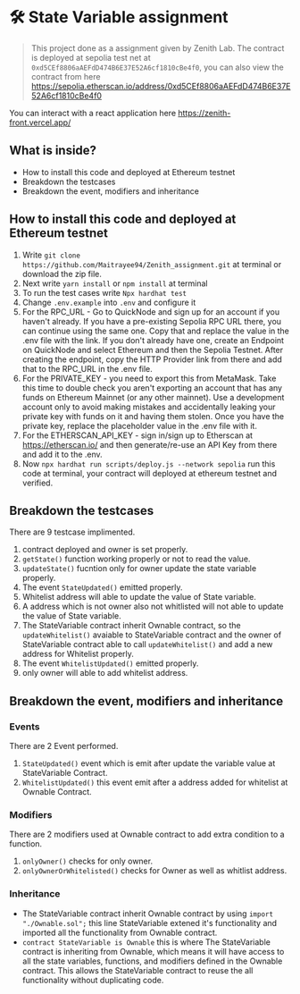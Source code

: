 # 🛠️ State Variable assignment
>
> This project done as a assignment given by Zenith Lab.
> The contract is deployed at sepolia test net at `0xd5CEf8806aAEFdD474B6E37E52A6cf1810cBe4f0`, you can also view the contract from here https://sepolia.etherscan.io/address/0xd5CEf8806aAEFdD474B6E37E52A6cf1810cBe4f0 

You can interact with a react application here https://zenith-front.vercel.app/ 


## What is inside?

- How to install this code and deployed at Ethereum testnet
- Breakdown the testcases
- Breakdown the event, modifiers and inheritance 


## How to install this code and deployed at Ethereum testnet

1.  Write ```git clone https://github.com/Maitrayee94/Zenith_assignment.git``` at terminal or download the zip file.
2.  Next write `yarn install` or `npm install` at terminal
3.  To run the test cases write `Npx hardhat test`
4.  Change `.env.example` into `.env` and configure it
5.  For the RPC_URL - Go to QuickNode and sign up for an account if you haven't already. If you have a pre-existing Sepolia RPC URL there, you can continue using the same one. Copy that and replace the value in the .env file with  the link. If you don't already have one, create an Endpoint on QuickNode and select Ethereum and then the Sepolia Testnet. After creating the endpoint, copy the HTTP Provider link from there and add that to the RPC_URL in the .env file.
6.  For the PRIVATE_KEY - you need to export this from MetaMask. Take this time to double check you aren't exporting an account that has any funds on Ethereum Mainnet (or any other mainnet). Use a development account only to avoid making mistakes and accidentally leaking your private key with funds on it and having them  stolen. Once you have the private key, replace the placeholder value in the .env file with it.
7.  For the ETHERSCAN_API_KEY - sign in/sign up to Etherscan at https://etherscan.io/ and then generate/re-use an API Key from there and add it to the .env.
8. Now `npx hardhat run scripts/deploy.js --network sepolia` run this code at terminal, your contract will deployed at ethereum testnet and verified.

## Breakdown the testcases

There are 9 testcase implimented.
1. contract deployed and owner is set properly.
2. `getState()` function working properly or not to read the value.
3. `updateState()` fucntion only for owner update the state variable properly.
4.  The event `StateUpdated()` emitted properly.
5. Whitelist address will able to update the value of State variable.
6. A address which is not owner also not whitlisted will not able to update the value of State variable.
7. The StateVariable contract inherit Ownable contract, so the `updateWhitelist()` avaiable to StateVariable contract and the owner of StateVariable contract able to call `updateWhitelist()` and add a new address for Whitelist properly.
8. The event `WhitelistUpdated()` emitted properly.
9. only owner will able to add whitelist address.

## Breakdown the event, modifiers and inheritance 

### Events
There are 2 Event performed.
1. `StateUpdated()` event which is emit after update the variable value at StateVariable Contract.
2. `WhitelistUpdated()` this event emit after a address added for whitelist at Ownable Contract.

### Modifiers
There are 2 modifiers used at Ownable contract to add extra condition to a function.
1. `onlyOwner()` checks for only owner.
2. `onlyOwnerOrWhitelisted()` checks for Owner as well as whitlist address.

### Inheritance
- The StateVariable contract inherit Ownable contract by using `import "./Ownable.sol";` this line StateVariable extened it's functionality and imported all the functionality from Ownable contract.
- `contract StateVariable is Ownable` this is where The StateVariable contract is inheriting from Ownable, which means it will have access to all the state variables, functions, and modifiers defined in the Ownable contract. This allows the StateVariable contract to reuse the all functionality without duplicating code.

